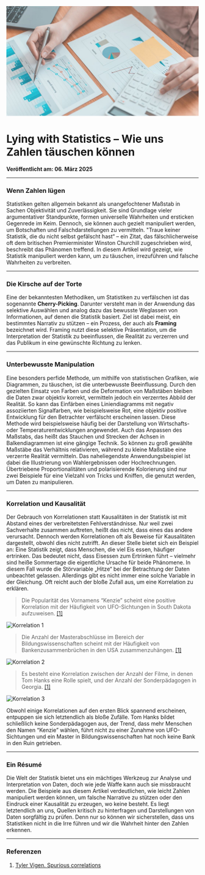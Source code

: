 ![Blogbild](/assets/cover-images/Artikel-14.jpg)

# Lying with Statistics – Wie uns Zahlen täuschen können

**Veröffentlicht am: 06. März 2025**

---

### Wenn Zahlen lügen

Statistiken gelten allgemein bekannt als unangefochtener Maßstab in Sachen Objektivität und Zuverlässigkeit. Sie sind Grundlage vieler argumentativer Standpunkte, formen universelle Wahrheiten und ersticken Gegenrede im Keim. Dennoch, sie können auch gezielt manipuliert werden, um Botschaften und Falschdarstellungen zu vermitteln. "Traue keiner Statistik, die du nicht selbst gefälscht hast“ – ein Zitat, das fälschlicherweise oft dem britischen Premierminister Winston Churchill zugeschrieben wird, beschreibt das Phänomen treffend. In diesem Artikel wird gezeigt, wie Statistik manipuliert werden kann, um zu täuschen, irrezuführen und falsche Wahrheiten zu verbreiten.

---

### Die Kirsche auf der Torte

Eine der bekanntesten Methodiken, um Statistiken zu verfälschen ist das sogenannte **Cherry-Picking**. Darunter versteht man in der Anwendung das selektive Auswählen und analog dazu das bewusste Weglassen von Informationen, auf denen die Statistik basiert. Ziel ist dabei meist, ein bestimmtes Narrativ zu stützen – ein Prozess, der auch als **Framing** bezeichnet wird. Framing nutzt diese selektive Präsentation, um die Interpretation der Statistik zu beeinflussen, die Realität zu verzerren und das Publikum in eine gewünschte Richtung zu lenken.

---

### Unterbewusste Manipulation

Eine besonders perfide Methode, um mithilfe von statistischen Grafiken, wie Diagrammen, zu täuschen, ist die unterbewusste Beeinflussung. Durch den gezielten Einsatz von Farben und die Deformation von Maßstäben bleiben die Daten zwar objektiv korrekt, vermitteln jedoch ein verzerrtes Abbild der Realität. So kann das Einfärben eines Liniendiagramms mit negativ assoziierten Signalfarben, wie beispielsweise Rot, eine objektiv positive Entwicklung für den Betrachter verfälscht erscheinen lassen. Diese Methode wird beispielsweise häufig bei der Darstellung von Wirtschafts- oder Temperaturentwicklungen angewendet. Auch das Anpassen des Maßstabs, das heißt das Stauchen und Strecken der Achsen in Balkendiagrammen ist eine gängige Technik. So können zu groß gewählte Maßstäbe das Verhältnis relativieren, während zu kleine Maßstäbe eine verzerrte Realität vermitteln. Das naheliegendste Anwendungsbeispiel ist dabei die Illustrierung von Wahlergebnissen oder Hochrechnungen. Übertriebene Proportionalitäten und polarisierende Kolorierung sind nur zwei Beispiele für eine Vielzahl von Tricks und Kniffen, die genutzt werden, um Daten zu manipulieren.

---

### Korrelation und Kausalität

Der Gebrauch von Korrelationen statt Kausalitäten in der Statistik ist mit Abstand eines der verbreitetsten Fehlverständnisse. Nur weil zwei Sachverhalte zusammen auftreten, heißt das nicht, dass eines das andere verursacht. Dennoch werden Korrelationen oft als Beweise für Kausalitäten dargestellt, obwohl dies nicht zutrifft. An dieser Stelle bietet sich ein Beispiel an: Eine Statistik zeigt, dass Menschen, die viel Eis essen, häufiger ertrinken. Das bedeutet nicht, dass Eisessen zum Ertrinken führt – vielmehr sind heiße Sommertage die eigentliche Ursache für beide Phänomene. In diesem Fall wurde die Störvariable „Hitze“ bei der Betrachtung der Daten unbeachtet gelassen. Allerdings gibt es nicht immer eine solche Variable in der Gleichung. Oft reicht auch der bloße Zufall aus, um eine Korrelation zu erklären.

> Die Popularität des Vornamens “Kenzie” scheint eine positive Korrelation mit der Häufigkeit von UFO-Sichtungen in South Dakota aufzuweisen. [[1]](#Referenzen)

<img class="blog-image" src="https://jannikmenzel.me/blog/assets/images//Korrelation-1.svg" alt="Korrelation 1">

> Die Anzahl der Masterabschlüsse im Bereich der Bildungswissenschaften scheint mit der Häufigkeit von Bankenzusammenbrüchen in den USA zusammenzuhängen. [[1]](#Referenzen)

<img class="blog-image" src="https://jannikmenzel.me/blog/assets/images//Korrelation-2.svg" alt="Korrelation 2">

> Es besteht eine Korrelation zwischen der Anzahl der Filme, in denen Tom Hanks eine Rolle spielt, und der Anzahl der Sonderpädagogen in Georgia. [[1]](#Referenzen)

<img class="blog-image" src="https://jannikmenzel.me/blog/assets/images//Korrelation-3.svg" alt="Korrelation 3">

Obwohl einige Korrelationen auf den ersten Blick spannend erscheinen, entpuppen sie sich letztendlich als bloße Zufälle. Tom Hanks bildet schließlich keine Sonderpädagogen aus, der Trend, dass mehr Menschen den Namen “Kenzie” wählen, führt nicht zu einer Zunahme von UFO-Sichtungen und ein Master in Bildungswissenschaften hat noch keine Bank in den Ruin getrieben.

---

### Ein Résumé

Die Welt der Statistik bietet uns ein mächtiges Werkzeug zur Analyse und Interpretation von Daten, doch wie jede Waffe kann auch sie missbraucht werden. Die Beispiele aus diesem Artikel verdeutlichen, wie leicht Zahlen manipuliert werden können, um falsche Narrative zu stützen oder den Eindruck einer Kausalität zu erzeugen, wo keine besteht. Es liegt letztendlich an uns, Quellen kritisch zu hinterfragen und Darstellungen von Daten sorgfältig zu prüfen. Denn nur so können wir sicherstellen, dass uns Statistiken nicht in die Irre führen und wir die Wahrheit hinter den Zahlen erkennen.

---

### Referenzen

<a id="Referenzen"></a>

1. [Tyler Vigen. Spurious correlations](https://tylervigen.com/)
